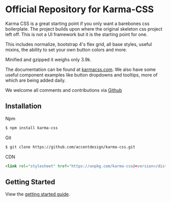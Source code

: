 # Official Repository for Karma-CSS

Karma CSS is a great starting point if you only want a barebones css boilerplate.
The project builds upon where the original skeleton css project left off. This is not a UI framework but it is the starting point for one.

This includes normalize, bootstrap 4's flex grid, all base styles, useful mixins, the ability to set your own button colors and more. 

Minified and gzipped it weighs only 3.9k.

The documentation can be found at [karmacss.com](http://karmacss.com). We also have some useful component examples like
button dropdowns and tooltips, more of which are being added daily. 

We welcome all comments and contributions via [Github](https://github.com/AccentDesign/karma-css)

## Installation
Npm
```bash
$ npm install karma-css
```

Git
```bash
$ git clone https://github.com/accentdesign/karma-css.git
```

CDN
```html
<link rel="stylesheet" href="https://unpkg.com/karma-css@<version>/dist/karma.min.css">
```

## Getting Started
View the [getting started guide](http://karmacss.com/documentation/getting-started/).